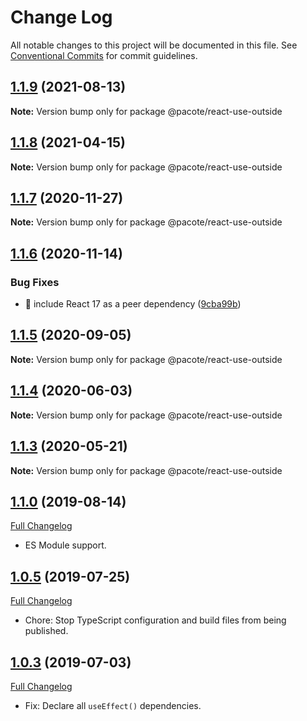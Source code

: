 # Change Log

All notable changes to this project will be documented in this file.
See [Conventional Commits](https://conventionalcommits.org) for commit guidelines.

## [1.1.9](https://github.com/PacoteJS/pacote/compare/@pacote/react-use-outside@1.1.8...@pacote/react-use-outside@1.1.9) (2021-08-13)

**Note:** Version bump only for package @pacote/react-use-outside





## [1.1.8](https://github.com/PacoteJS/pacote/compare/@pacote/react-use-outside@1.1.7...@pacote/react-use-outside@1.1.8) (2021-04-15)

**Note:** Version bump only for package @pacote/react-use-outside





## [1.1.7](https://github.com/PacoteJS/pacote/compare/@pacote/react-use-outside@1.1.6...@pacote/react-use-outside@1.1.7) (2020-11-27)

**Note:** Version bump only for package @pacote/react-use-outside

## [1.1.6](https://github.com/PacoteJS/pacote/compare/@pacote/react-use-outside@1.1.5...@pacote/react-use-outside@1.1.6) (2020-11-14)

### Bug Fixes

- 🐛 include React 17 as a peer dependency ([9cba99b](https://github.com/PacoteJS/pacote/commit/9cba99b2f0f8391be87c685791ee9d22ef7120e9))

## [1.1.5](https://github.com/PacoteJS/pacote/compare/@pacote/react-use-outside@1.1.4...@pacote/react-use-outside@1.1.5) (2020-09-05)

**Note:** Version bump only for package @pacote/react-use-outside

## [1.1.4](https://github.com/PacoteJS/pacote/compare/@pacote/react-use-outside@1.1.3...@pacote/react-use-outside@1.1.4) (2020-06-03)

**Note:** Version bump only for package @pacote/react-use-outside

## [1.1.3](https://github.com/PacoteJS/pacote/compare/@pacote/react-use-outside@1.1.2...@pacote/react-use-outside@1.1.3) (2020-05-21)

**Note:** Version bump only for package @pacote/react-use-outside

## [1.1.0](https://github.com/PacoteJS/pacote/tree/@pacote/react-use-outside/1.1.0) (2019-08-14)

[Full Changelog](https://github.com/PacoteJS/pacote/compare/@pacote/react-use-outside@1.0.5...@pacote/react-use-outside@1.1.0)

- ES Module support.

## [1.0.5](https://github.com/PacoteJS/pacote/tree/@pacote/react-use-outside@1.0.5) (2019-07-25)

[Full Changelog](https://github.com/PacoteJS/pacote/compare/@pacote/react-use-outside@1.0.4...@pacote/react-use-outside@1.0.5)

- Chore: Stop TypeScript configuration and build files from being published.

## [1.0.3](https://github.com/PacoteJS/pacote/tree/@pacote/react-use-outside@1.0.3) (2019-07-03)

[Full Changelog](https://github.com/PacoteJS/pacote/compare/@pacote/react-use-outside@1.0.2...@pacote/react-use-outside@1.0.3)

- Fix: Declare all `useEffect()` dependencies.
